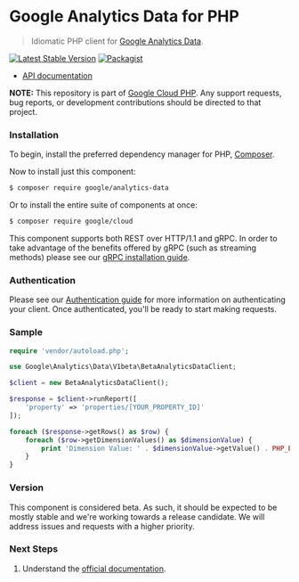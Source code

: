 # Google Analytics Data for PHP

> Idiomatic PHP client for [Google Analytics Data](https://analytics.google.com/analytics/web/provision/#/provision).

[![Latest Stable Version](https://poser.pugx.org/google/analytics-data/v/stable)](https://packagist.org/packages/google/analytics-data) [![Packagist](https://img.shields.io/packagist/dm/google/analytics-data.svg)](https://packagist.org/packages/google/analytics-data)

* [API documentation](http://googleapis.github.io/google-cloud-php/#/docs/analytics-data/latest/analyticsdata/readme)

**NOTE:** This repository is part of [Google Cloud PHP](https://github.com/googleapis/google-cloud-php). Any
support requests, bug reports, or development contributions should be directed to
that project.

### Installation

To begin, install the preferred dependency manager for PHP, [Composer](https://getcomposer.org/).

Now to install just this component:

```sh
$ composer require google/analytics-data
```

Or to install the entire suite of components at once:

```sh
$ composer require google/cloud
```

This component supports both REST over HTTP/1.1 and gRPC. In order to take advantage of the benefits offered by gRPC (such as streaming methods)
please see our [gRPC installation guide](https://cloud.google.com/php/grpc).

### Authentication

Please see our [Authentication guide](https://github.com/googleapis/google-cloud-php/blob/main/AUTHENTICATION.md) for more information
on authenticating your client. Once authenticated, you'll be ready to start making requests.

### Sample

```php
require 'vendor/autoload.php';

use Google\Analytics\Data\V1beta\BetaAnalyticsDataClient;

$client = new BetaAnalyticsDataClient();

$response = $client->runReport([
    'property' => 'properties/[YOUR_PROPERTY_ID]'
]);

foreach ($response->getRows() as $row) {
    foreach ($row->getDimensionValues() as $dimensionValue) {
        print 'Dimension Value: ' . $dimensionValue->getValue() . PHP_EOL;
    }
}
```

### Version

This component is considered beta. As such, it should be expected to be mostly
stable and we're working towards a release candidate. We will address issues
and requests with a higher priority.

### Next Steps

1. Understand the [official documentation](https://developers.google.com/analytics/devguides/reporting/data/v1).

